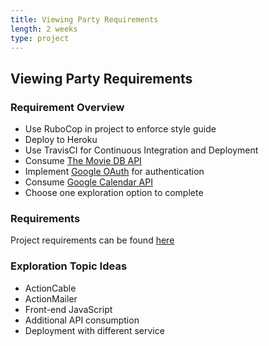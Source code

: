 ```yaml
---
title: Viewing Party Requirements
length: 2 weeks
type: project
---
```



## Viewing Party Requirements

### Requirement Overview
- Use RuboCop in project to enforce style guide
- Deploy to Heroku
- Use TravisCI for Continuous Integration and Deployment
- Consume [The Movie DB API](https://developers.themoviedb.org/3/getting-started/introduction)
- Implement [Google OAuth](https://developers.google.com/identity/protocols/oauth2) for authentication
- Consume [Google Calendar API](https://developers.google.com/calendar)
- Choose one exploration option to complete


### Requirements
Project requirements can be found [here](https://github.com/turingschool-examples/viewing_party/projects/1)


### Exploration Topic Ideas
- ActionCable
- ActionMailer
- Front-end JavaScript
- Additional API consumption
- Deployment with different service
